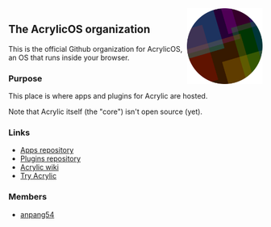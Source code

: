 <img src="/assets/acrylic_circle.png" align="right" width="150">

## The AcrylicOS organization

This is the official Github organization for AcrylicOS, an OS that runs inside your browser.

### Purpose

This place is where apps and plugins for Acrylic are hosted.

Note that Acrylic itself (the "core") isn't open source (yet).

### Links

* [Apps repository](https://github.com/acrylic-os/apps)
* [Plugins repository](https//github.com/acrylic-os/plugins)
* [Acrylic wiki](https://wiki.anpang.fun/acr)
* [Try Acrylic](https://anpang.fun/acrylic)

### Members

* [anpang54](https://github.com/anpang54)

